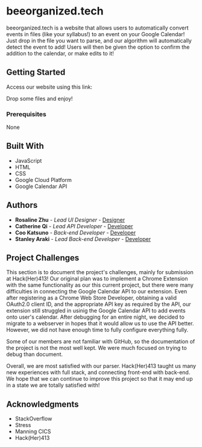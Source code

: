 # beeorganized.tech

beeorganized.tech is a website that allows users to automatically convert events in files (like your syllabus!) to an event on your Google Calendar! Just drop in the file you want to parse, and our algorithm will automatically detect the event to add! Users will then be given the option to confirm the addition to the calendar, or make edits to it!

<!-- Initially appeared on
[gist](https://gist.github.com/PurpleBooth/109311bb0361f32d87a2). But the page cannot open anymore so that is why I have moved it here.
 -->
 
## Getting Started

Access our website using this link: 

Drop some files and enjoy!

### Prerequisites

None

<!-- ### Installing

A step by step series of examples that tell you how to get a development
environment running

Say what the step will be

    Give the example

And repeat

    until finished

End with an example of getting some data out of the system or using it
for a little demo

## Running the tests

Explain how to run the automated tests for this system

### Sample Tests

Explain what these tests test and why

    Give an example

### Style test

Checks if the best practices and the right coding style has been used.

    Give an example

## Deployment

Add additional notes to deploy this on a live system

## Built With

  - [Contributor Covenant](https://www.contributor-covenant.org/) - Used
    for the Code of Conduct
  - [Creative Commons](https://creativecommons.org/) - Used to choose
    the license

## Contributing

Please read [CONTRIBUTING.md](CONTRIBUTING.md) for details on our code
of conduct, and the process for submitting pull requests to us.

## Versioning

We use [Semantic Versioning](http://semver.org/) for versioning. For the versions
available, see the [tags on this
repository](https://github.com/PurpleBooth/a-good-readme-template/tags).
 -->
## Built With
  - JavaScript
  - HTML
  - CSS
  - Google Cloud Platform
  - Google Calendar API


## Authors

  - **Rosaline Zhu** - *Lead UI Designer* -
    [Designer](https://github.com/rosalinezhu)
  - **Catherine Qi** - *Lead API Developer* -
    [Developer](https://github.com/catherine-qi)
  - **Coo Katsuno** - *Back-end Developer* -
    [Developer](https://github.com/ckatsuno)
  - **Stanley Araki** - *Lead Back-end Developer* -
    [Developer](https://github.com/StanleyAraki)
    
## Project Challenges

This section is to document the project's challenges, mainly for submission at Hack(Her)413! Our original plan was to implement a Chrome Extension with the same functionality as our this current project, but there were many difficulties in connecting the Google Calendar API to our extension. Even after registering as a Chrome Web Store Developer, obtaining a valid OAuth2.0 client ID, and the appropriate API key as required by the API, our extension still struggled in usinig the Google Calendar API to add events onto user's calendar. After debugging for an entire night, we decided to migrate to a webserver in hopes that it would allow us to use the API better. However, we did not have enough time to fully configure everything fully.

Some of our members are not familiar with GitHub, so the documentation of the project is not the most well kept. We were much focused on trying to debug than document.

Overall, we are most satisfied with our parser. Hack(Her)413 taught us many new experiences with full stack, and connecting front-end with back-end. We hope that we can continue to improve this project so that it may end up in a state we are totally satisfied with!
  
## Acknowledgments

  - StackOverflow
  - Stress
  - Manning CICS
  - Hack(Her)413
